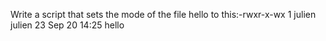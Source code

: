 Write a script that sets the mode of the file hello to this:-rwxr-x-wx 1 julien julien 23 Sep 20 14:25 hello
